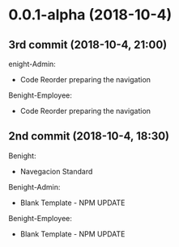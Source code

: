 0.0.1-alpha (2018-10-4)
==========


3rd commit (2018-10-4, 21:00)
--------------------
enight-Admin:
+ Code Reorder preparing the navigation

Benight-Employee:
+ Code Reorder preparing the navigation


2nd commit (2018-10-4, 18:30)
--------------------
Benight:
+ Navegacion Standard

Benight-Admin:
+ Blank Template - NPM UPDATE

Benight-Employee:
+ Blank Template - NPM UPDATE

